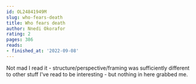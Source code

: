 ```yaml
---
id: OL24841949M
slug: who-fears-death
title: Who fears death
author: Nnedi Okorafor
rating: 2
pages: 386
reads:
- finished_at: '2022-09-08'
---
```

Not mad I read it - structure/perspective/framing was sufficiently different to other stuff I've read to be interesting - but nothing in here grabbed me.
